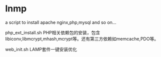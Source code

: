 lnmp
====

a script to install apache nginx,php,mysql and so on...


php_ext_install.sh            PHP相关依赖包的安装，包含libiconv,libmcrypt,mhash,mcrypt等。还有第三方依赖如memcache,PDO等。

web_init.sh                   LAMP套件一键安装优化
